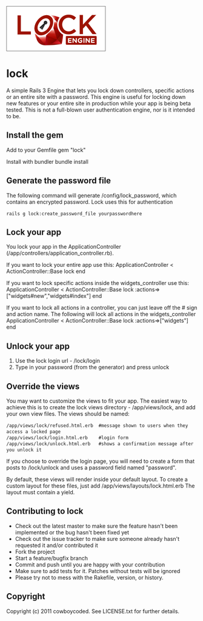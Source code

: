 ![Lock Logo](https://github.com/charlotte-ruby/lock/blob/master/logo.png?raw=true)

lock
====

A simple Rails 3 Engine that lets you lock down controllers, specific actions or an entire site with a password.  This engine is useful for locking down new features
or your entire site in production while your app is being beta tested.  This is not a full-blown user authentication engine, nor is it intended to be.

Install the gem
---------------

Add to your Gemfile
    gem "lock"

Install with bundler
    bundle install

Generate the password file
--------------------------

The following command will generate /config/lock_password, which contains an encrypted password.  Lock uses this for authentication

    rails g lock:create_password_file yourpasswordhere

Lock your app
-------------

You lock your app in the ApplicationController (/app/controllers/application_controller.rb).

If you want to lock your entire app use this:
    ApplicationController < ActionController::Base
      lock
    end

If you want to lock specific actions inside the widgets_controller use this:
    ApplicationController < ActionController::Base
      lock :actions=>["widgets#new","widgets#index"]
    end

If you want to lock all actions in a controller, you can just leave off the # sign and action name.  The following will lock all actions in the widgets_controller
    ApplicationController < ActionController::Base
      lock :actions=>["widgets"]
    end

Unlock your app
---------------

1. Use the lock login url - /lock/login
2. Type in your password (from the generator) and press unlock

Override the views
------------------

You may want to customize the views to fit your app.  The easiest way to achieve this is to create the lock views directory - /app/views/lock, and 
add your own view files.  The views should be named:

    /app/views/lock/refused.html.erb  #message shown to users when they access a locked page
    /app/views/lock/login.html.erb    #login form
    /app/views/lock/unlock.html.erb   #shows a confirmation message after you unlock it

If you choose to override the login page, you will need to create a form that posts to /lock/unlock and uses a password field 
named "password".  

By default, these views will render inside your default layout.  To create a custom layout for these files, just add /app/views/layouts/lock.html.erb
The layout must contain a yield.

Contributing to lock
--------------------
 
* Check out the latest master to make sure the feature hasn't been implemented or the bug hasn't been fixed yet
* Check out the issue tracker to make sure someone already hasn't requested it and/or contributed it
* Fork the project
* Start a feature/bugfix branch
* Commit and push until you are happy with your contribution
* Make sure to add tests for it. Patches without tests will be ignored
* Please try not to mess with the Rakefile, version, or history.

Copyright
---------

Copyright (c) 2011 cowboycoded. See LICENSE.txt for
further details.


